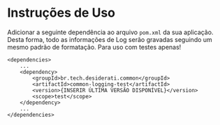 Instruções de Uso
=================

Adicionar a seguinte dependência ao arquivo `pom.xml` da sua aplicação. Desta forma, todo as 
informações de Log serão gravadas seguindo um mesmo padrão de formatação. Para uso com testes apenas!

```
<dependencies>
    ...
    <dependency>
        <groupId>br.tech.desiderati.common</groupId>
        <artifactId>common-logging-test</artifactId>
        <version>{INSERIR ÚLTIMA VERSÃO DISPONÍVEL}</version>
        <scope>test</scope>
    </dependency>
    ...
</dependencies>
```